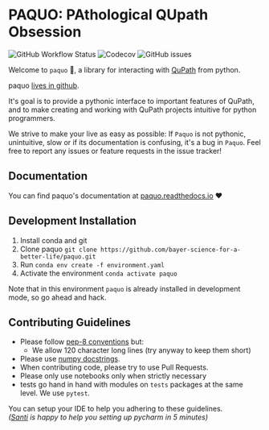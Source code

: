 PAQUO: PAthological QUpath Obsession
====================================

![GitHub Workflow Status](https://img.shields.io/github/workflow/status/bayer-science-for-a-better-life/paquo/run%20pytests?label=tests)
![Codecov](https://img.shields.io/codecov/c/github/bayer-science-for-a-better-life/paquo)
![GitHub issues](https://img.shields.io/github/issues/bayer-science-for-a-better-life/paquo)

Welcome to ```paquo``` :wave:, a library for interacting with [QuPath](https://qupath.github.io/)
from python.

paquo [lives in github](https://github.com/bayer-science-for-a-better-life/paquo).

It's goal is to provide a pythonic interface to important features of QuPath,
and to make creating and working with QuPath projects intuitive for python
programmers.

We strive to make your live as easy as possible: If `Paquo` is not pythonic,
unintuitive, slow or if its documentation is confusing, it's a bug in
`Paquo`. Feel free to report any issues or feature requests in the issue
tracker!


Documentation
-------------

You can find paquo's documentation at
[paquo.readthedocs.io](https://paquo.readthedocs.io) :heart:


Development Installation
------------------------

1. Install conda and git
2. Clone paquo ```git clone https://github.com/bayer-science-for-a-better-life/paquo.git```
3. Run ```conda env create -f environment.yaml```
4. Activate the environment ```conda activate paquo```

Note that in this environment ```paquo``` is already installed in development mode,
so go ahead and hack.

Contributing Guidelines
-----------------------

- Please follow [pep-8 conventions](https://www.python.org/dev/peps/pep-0008/) but:
  - We allow 120 character long lines (try anyway to keep them short)
- Please use [numpy docstrings](https://numpydoc.readthedocs.io/en/latest/format.html#docstring-standard).
- When contributing code, please try to use Pull Requests.
- Please only use notebooks only when strictly necessary
- tests go hand in hand with modules on ```tests``` packages at the same level. We use ```pytest```.

You can setup your IDE to help you adhering to these guidelines.
<br>
_([Santi](https://github.com/sdvillal) is happy to help you setting up pycharm in 5 minutes)_
